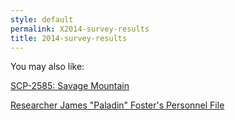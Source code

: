 ```yaml
---
style: default
permalink: X2014-survey-results
title: 2014-survey-results
---
```

You may also like:

[SCP-2585: Savage Mountain](http://scp-wiki.net/scp-2585)

[Researcher James "Paladin" Foster's Personnel File](http://scp-wiki.net/researcher-james-paladin-foster-s-personnel-file)

